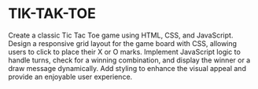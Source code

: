 # TIK-TAK-TOE
Create a classic Tic Tac Toe game using HTML, CSS, and JavaScript. Design a responsive grid layout for the game board with CSS, allowing users to click to place their X or O marks. Implement JavaScript logic to handle turns, check for a winning combination, and display the winner or a draw message dynamically. Add styling to enhance the visual appeal and provide an enjoyable user experience.
